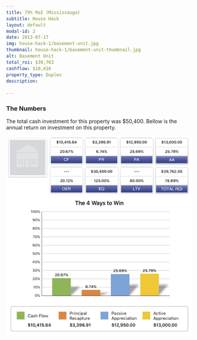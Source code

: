 ```yaml
---
title: 79% RoI (Mississauga)
subtitle: House Hack
layout: default
modal-id: 2
date: 2013-07-17
img: house-hack-1/basement-unit.jpg
thumbnail: house-hack-1/basement-unit-thumbnail.jpg
alt: Basement Unit
total_roi: $39,763
cashflow: $10,416
property_type: Duplex
description: 

---
```


### The Numbers

The total cash investment for this property was $50,400. Bellow is the annual return on investment on this property.

![the-numbers-roi](img/portfolio/house-hack-1/the-numbers.jpg)
